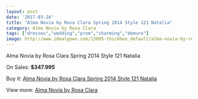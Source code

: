 ```yaml
---
layout: post
date: '2017-03-24'
title: "Alma Novia by Rosa Clara Spring 2014 Style 121 Natalia"
category: Alma Novia by Rosa Clara
tags: ["dresses","wedding","prom","charming","demure"]
image: http://www.idealgown.com/13895-thickbox_default/alma-novia-by-rosa-clara-spring-2014-style-121-natalia.jpg
---
```

Alma Novia by Rosa Clara Spring 2014 Style 121 Natalia

On Sales: **$347.995**
<a href="https://www.idealgown.com/en/alma-novia-by-rosa-clara/5599-alma-novia-by-rosa-clara-spring-2014-style-121-natalia.html"><amp-img layout="responsive" width="600" height="600" src="//www.idealgown.com/13895-thickbox_default/alma-novia-by-rosa-clara-spring-2014-style-121-natalia.jpg" alt="Alma Novia by Rosa Clara Spring 2014 Style 121 Natalia 0" /></a>
<a href="https://www.idealgown.com/en/alma-novia-by-rosa-clara/5599-alma-novia-by-rosa-clara-spring-2014-style-121-natalia.html"><amp-img layout="responsive" width="600" height="600" src="//www.idealgown.com/13896-thickbox_default/alma-novia-by-rosa-clara-spring-2014-style-121-natalia.jpg" alt="Alma Novia by Rosa Clara Spring 2014 Style 121 Natalia 1" /></a>

Buy it: [Alma Novia by Rosa Clara Spring 2014 Style 121 Natalia](https://www.idealgown.com/en/alma-novia-by-rosa-clara/5599-alma-novia-by-rosa-clara-spring-2014-style-121-natalia.html "Alma Novia by Rosa Clara Spring 2014 Style 121 Natalia")

View more: [Alma Novia by Rosa Clara](https://www.idealgown.com/en/82-alma-novia-by-rosa-clara "Alma Novia by Rosa Clara")